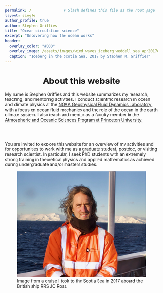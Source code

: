 ```yaml
---
permalink: /               # Slash defines this file as the root page
layout: single 
author_profile: true
author: Stephen Griffies
title: "Ocean circulation science"
excerpt: "Uncovering how the ocean works"
header:
  overlay_color: "#000"
  overlay_image: /assets/images/wind_waves_iceberg_weddell_sea_apr2017d.jpg
  caption: "Iceberg in the Scotia Sea. 2017 by Stephen M. Griffies"
---
```



# <center> About this website</center> 

<p align="justify">

My name is Stephen Griffies and this website summarizes my research,
teaching, and mentoring activities.  I conduct scientific research in
ocean and climate physics at the <a
href="https://www.gfdl.noaa.gov/">NOAA Geophysical Fluid Dynamics
Laboratory,</a> with a focus on ocean fluid mechanics and the role of
the ocean in the earth climate system.  I also teach and mentor as a
faculty member in the <a href="https://aos.princeton.edu/">
Atmospheric and Oceanic Sciences Program at Princeton University.
</a>

<br> <br>

You are invited to explore this website for an overview of my
activities and for opportunities to work with me as a graduate
student, postdoc, or visiting research scientist.  In particular, I
seek PhD students with an extremely strong training in theoretical
physics and applied mathematics as achieved during undergraduate
and/or masters studies.

</p>

<figure> <img src="/assets/images/Griffies_Coronation_Island_2017b.jpg">
<figcaption>Image from a cruise I took to the Scotia Sea in 2017
aboard the British ship RRS JC Ross.  </figcaption> </figure> 


